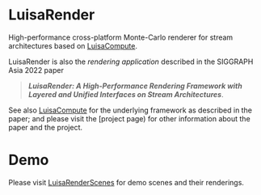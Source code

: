 # LuisaRender

High-performance cross-platform Monte-Carlo renderer for stream architectures based
on [LuisaCompute](https://github.com/LuisaGroup/LuisaCompute).

LuisaRender is also the *rendering application* described in the SIGGRAPH Asia 2022 paper
> ***LuisaRender: A High-Performance Rendering Framework with Layered and Unified Interfaces on Stream Architectures***.

See also [LuisaCompute](https://github.com/LuisaGroup/LuisaCompute) for the underlying framework as described in the paper; and please visit the [project page) for other information about the paper and the project.

# Demo

Please visit [LuisaRenderScenes](https://github.com/LuisaGroup/LuisaRenderScenes) for demo scenes and their renderings.
